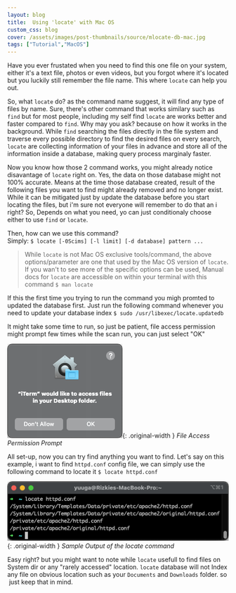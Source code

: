 ```yaml
---
layout: blog
title:  Using 'locate' with Mac OS
custom_css: blog
cover: /assets/images/post-thumbnails/source/mlocate-db-mac.jpg
tags: ["Tutorial","MacOS"]
---
```


Have you ever frustated when you need to find this one file on your system, either it's a text file, photos or even videos, but you forgot where it's located but you luckily still remember the file name. This where `locate` can help you out.  
  
So, what `locate` do? as the command name suggest, it will find any type of files by name. Sure, there's other command that works similary such as `find` but for most people, including my self find `locate` are works better and faster compared to `find`. Why may you ask? because on how it works in the background. While `find` searching the files directly in the file system and traverse every possible directory to find the desired files on every search, `locate` are collecting information of your files in advance and store all of the information inside a database, making query process marginaly faster.  
  
Now you know how those 2 command works, you might already notice disavantage of `locate` right on. Yes, the data on those database might not 100% accurate. Means at the time those database created, result of the following files you want to find might already removed and no longer exist. While it can be mitigated just by update the database before you start locating the files, but i'm sure not everyone will remember to do that an i right? So, Depends on what you need, yo can just conditionaly choose either to use `find` or `locate`.

Then, how can we use this command?  
Simply: `$ locate [-0Scims] [-l limit] [-d database] pattern ...`

> While `locate` is not Mac OS exclusive tools/command, the above options/parameter are one that used by the Mac OS version of `locate`. If you wan't to see more of the specific options can be used, Manual docs for `locate` are accessible on within your terminal with this command `$ man locate`

If this the first time you trying to run the command you migh promted to updated the database first. Just run the following command whenever you need to update your database index `$ sudo /usr/libexec/locate.updatedb`  
  
It might take some time to run, so just be patient, file access permission might prompt few times while the scan run, you can just select "OK"

![File Access Permission Prompt](/assets/images/posts/macos-mlocate/Screen-Shot-2022-08-13-at-1.34.52-1.png){: .original-width }
*File Access Permission Prompt*

All set-up, now you can try find anything you want to find. Let's say on this example, i want to find `httpd.conf` config file, we can simply use the following command to locate it `$ locate httpd.conf`

![Sample Output of the locate command](/assets/images/posts/macos-mlocate/Screen-Shot-2022-08-13-at-1.57.38.png){: .original-width }
*Sample Output of the locate command*

Easy right? but you might want to note while `locate` usefull to find files on System dir or any "rarely accessed" location. `locate` database will not Index any file on obvious location such as your `Documents` and `Downloads` folder. so  just keep that in mind.